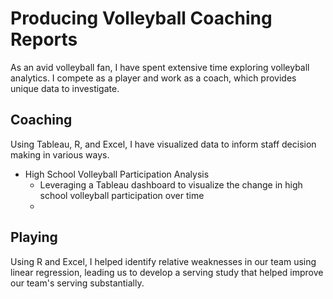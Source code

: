 # Producing Volleyball Coaching Reports
As an avid volleyball fan, I have spent extensive time exploring volleyball analytics. I compete as a player and work as a coach, which provides unique data to investigate.
## Coaching
Using Tableau, R, and Excel, I have visualized data to inform staff decision making in various ways.
- High School Volleyball Participation Analysis
    - Leveraging a Tableau dashboard to visualize the change in high school volleyball participation over time
    - 
## Playing
Using R and Excel, I helped identify relative weaknesses in our team using linear regression, leading us to develop a serving study that helped improve our team's serving substantially.
